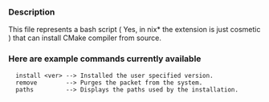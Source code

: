 ### Description
This file represents a bash script ( Yes, in nix* the extension is just cosmetic )
that can install CMake compiler from source.

### Here are example commands currently available

```
  install <ver> --> Installed the user specified version.
  remove        --> Purges the packet from the system.
  paths         --> Displays the paths used by the installation.
```

